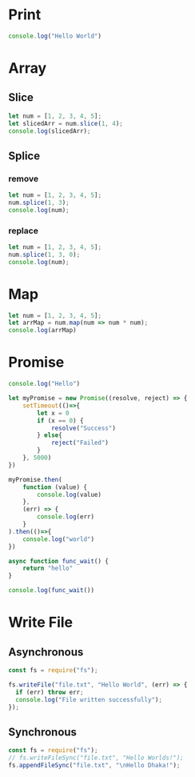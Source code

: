 # Print
```js
console.log("Hello World")
```
# Array
## Slice
```js
let num = [1, 2, 3, 4, 5];
let slicedArr = num.slice(1, 4);
console.log(slicedArr);
```

## Splice
### remove
```js
let num = [1, 2, 3, 4, 5];
num.splice(1, 3);
console.log(num);
```
### replace
```js
let num = [1, 2, 3, 4, 5];
num.splice(1, 3, 0);
console.log(num);
```
# Map
```js
let num = [1, 2, 3, 4, 5];
let arrMap = num.map(num => num * num);
console.log(arrMap)
```

# Promise
```js
console.log("Hello")

let myPromise = new Promise((resolve, reject) => {
    setTimeout(()=>{
        let x = 0
        if (x == 0) {
            resolve("Success")
        } else{
            reject("Failed")
        }
    }, 5000)
})

myPromise.then(
    function (value) {
        console.log(value)
    }, 
    (err) => {
        console.log(err)
    }
).then(()=>{
    console.log("world")
})
```
```js
async function func_wait() {
    return "hello"
}

console.log(func_wait())
```


# Write File

## Asynchronous

```js
const fs = require("fs");

fs.writeFile("file.txt", "Hello World", (err) => {
  if (err) throw err;
  console.log("File written successfully");
});
```

## Synchronous

```js
const fs = require("fs");
// fs.writeFileSync("file.txt", "Hello Worlds!");
fs.appendFileSync("file.txt", "\nHello Dhaka!");
```
